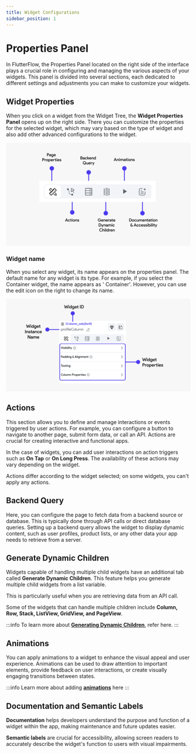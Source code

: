 ```yaml
---
title: Widget Configurations
sidebar_position: 1
---
```


# Properties Panel

In FlutterFlow, the Properties Panel located on the right side of the interface plays a crucial role
in configuring and managing the various aspects of your widgets. This panel is divided into several
sections, each dedicated to different settings and adjustments you can make to customize your
widgets.

## Widget Properties

When you click on a widget from the Widget Tree, the **Widget Properties Panel** opens up on the
right side. There you can customize the properties for the selected widget, which may vary
based on the type of widget and also add other advanced configurations to the widget.

![advanced-configs-widgets.png](..%2Fimgs%2Fadvanced-configs-widgets.png)

### Widget name

When you select any widget, its name appears on the properties panel. The default name for any
widget is its type. For example, if you select the Container widget, the name appears as '
Container'. However, you can use the edit icon on the right to change its name.

![widget-properties.png](..%2Fimgs%2Fwidget-properties.png)

## Actions

This section allows you to define and manage interactions or events triggered by user actions. For
example, you can configure a button to navigate to another page, submit form data, or call an API.
Actions are crucial for creating interactive and functional apps.

In the case of widgets, you can add user interactions on action triggers such as **On Tap** or **On
Long
Press**. The availability of these actions may vary depending on the widget.

Actions differ according to the widget selected; on some widgets, you can't apply any actions.

## Backend Query

Here, you can configure the page to fetch data from a backend source or database. This is
typically done through API calls or direct database queries. Setting up a backend query allows
the widget to display dynamic content, such as user profiles, product lists, or any other data your
app needs to retrieve from a server.

## Generate Dynamic Children

Widgets capable of handling multiple child widgets have an additional tab called **Generate Dynamic
Children**. This feature helps you generate multiple child widgets from a list variable.

This is particularly useful when you are retrieving data from an API call.

Some of the widgets that can handle multiple children include **Column, Row, Stack, ListView,
GridView, and PageView**.

:::info
To learn more about [**Generating Dynamic Children**](generate-dynamic-children), refer here.
:::

## Animations
You can apply animations to a widget to enhance the visual appeal and user experience. Animations can be used to draw attention to important elements, provide feedback on user interactions, or create visually engaging transitions between states. 

:::info
Learn more about adding **[animations](#)** here
:::

## Documentation and Semantic Labels
**Documentation** helps developers understand the purpose and function of a widget within the app, 
making maintenance and future updates easier.

**Semantic labels** are crucial for accessibility, allowing screen readers to accurately describe 
the widget's function to users with visual impairments.